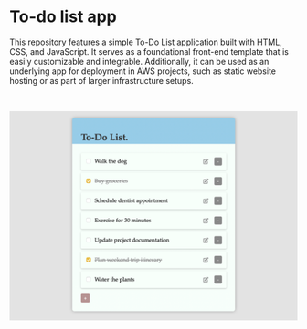 # To-do list app

This repository features a simple To-Do List application built with HTML, CSS, and JavaScript. It serves as a foundational front-end template that is easily customizable and integrable. Additionally, it can be used as an underlying app for deployment in AWS projects, such as static website hosting or as part of larger infrastructure setups.

<br/>

<p align="center">
<img src="images/to-do-list.png" alt="image" style="width:700px;"/>
</p>
